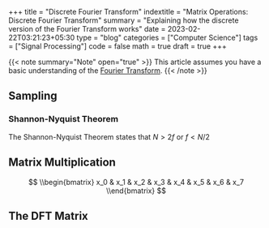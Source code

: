 +++
title = "Discrete Fourier Transform"
indextitle = "Matrix Operations: Discrete Fourier Transform"
summary = "Explaining how the discrete version of the Fourier Transform works"
date = 2023-02-22T03:21:23+05:30
type = "blog"
categories = ["Computer Science"]
tags = ["Signal Processing"]
code = false
math = true
draft = true
+++

{{< note summary="Note" open="true" >}}
This article assumes you have a basic understanding of the [Fourier Transform](/blog/fourier-transform).
{{< /note >}}

## Sampling

### Shannon-Nyquist Theorem
The Shannon-Nyquist Theorem states that $N > 2f$ or $f < N/2$

## Matrix Multiplication

$$
\\begin{bmatrix}
x_0 & x_1 & x_2 & x_3 & x_4 & x_5 & x_6 & x_7
\\end{bmatrix}
$$

## The DFT Matrix
